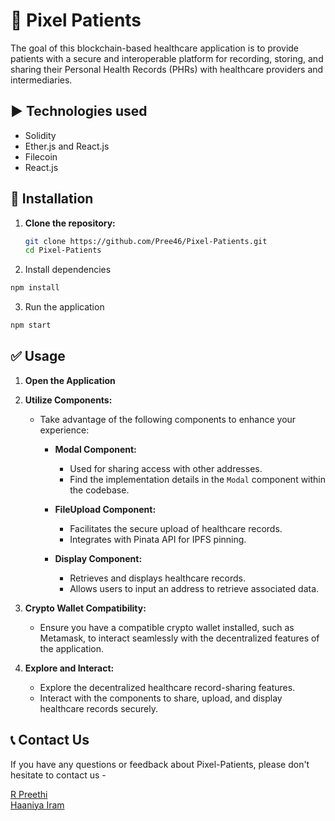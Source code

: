 
# 🏥 Pixel Patients

The goal of this blockchain-based healthcare application is to provide patients with a secure and interoperable platform for recording, storing, and sharing their Personal Health Records (PHRs) with healthcare providers and intermediaries.




## ▶️ Technologies used
- Solidity
- Ether.js and React.js
- Filecoin
- React.js


## 🤔 Installation

1. **Clone the repository:**
   ```bash
   git clone https://github.com/Pree46/Pixel-Patients.git
   cd Pixel-Patients
   ```
2. Install dependencies
```bash
npm install
```
3. Run the application
```bash
npm start
```




## ✅ Usage

1. **Open the Application**

2. **Utilize Components:**
   - Take advantage of the following components to enhance your experience:
   
     - **Modal Component:**
       - Used for sharing access with other addresses.
       - Find the implementation details in the `Modal` component within the codebase.

     - **FileUpload Component:**
       - Facilitates the secure upload of healthcare records.
       - Integrates with Pinata API for IPFS pinning.

     - **Display Component:**
       - Retrieves and displays healthcare records.
       - Allows users to input an address to retrieve associated data.

3. **Crypto Wallet Compatibility:**
   - Ensure you have a compatible crypto wallet installed, such as Metamask, to interact seamlessly with the decentralized features of the application.

4. **Explore and Interact:**
   - Explore the decentralized healthcare record-sharing features.
   - Interact with the components to share, upload, and display healthcare records securely.

## 📞 Contact Us
If you have any questions or feedback about Pixel-Patients, please don't hesitate to contact us - 
<br>

<a href="https://github.com/Pree46"> R Preethi </a> <br>
<a href="https://github.com/haaniyairam"> Haaniya Iram </a> <br>

